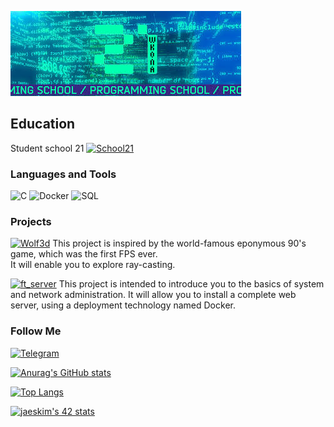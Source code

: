 [![Header](https://github.com/krl4k/krl4k/blob/main/assets/21.jpeg)](https://github.com/krl4k)

## Education 
Student school 21  [![School21](https://img.shields.io/badge/-About_School-0C1117??style=flat-square&logo=)](http://surl.li/kmqz) <br />
### Languages and Tools

![C](https://img.shields.io/badge/-0C1117??style=flat-square&logo=c)
![Docker](https://img.shields.io/badge/-Docker-0C1117??style=flat-square&logo=docker)
![SQL](https://img.shields.io/badge/-SQL-0C1117??style=flat-square&logo=mysql)

### Projects

[![Wolf3d](https://img.shields.io/badge/-Wolf3D-0C1117??style=flat-square&logo=)](https://github.com/krl4k/wolf3d)
This project is inspired by the world-famous eponymous 90's game, which was the first FPS ever.<br /> 
It will enable you to explore ray-casting.

[![ft_server](https://img.shields.io/badge/-ft_server-0C1117??style=flat-square&logo=Docker)](https://github.com/krl4k/ft_server)
This project is intended to introduce you to the basics of system and network administration. It will allow you to install a complete web server, using a deployment technology named Docker.

### Follow Me

[![Telegram](https://img.shields.io/badge/-Telegram-0C1117??style=flat-square&logo=Telegram)](https://t.me/krl4k)

[![Anurag's GitHub stats](https://github-readme-stats.vercel.app/api?username=krl4k&show_icons=true&theme=dracula)](https://github.com/anuraghazra/github-readme-stats)

[![Top Langs](https://github-readme-stats.vercel.app/api/top-langs/?username=krl4k&layout=compact&theme=dracula)](https://github.com/anuraghazra/github-readme-stats)

[![jaeskim's 42 stats](https://badge42.herokuapp.com/api/stats/fgrisell?privacyEmail=true)](https://github.com/JaeSeoKim/badge42)

